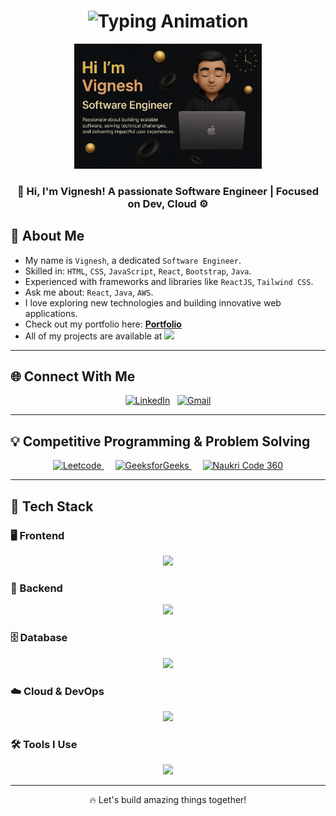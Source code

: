 <h1 align="center">
  <img src="https://readme-typing-svg.herokuapp.com?font=Fira+Code&size=25&pause=1000&center=true&vCenter=true&width=500&lines=Hi+I'm+Vignesh!;Full-Stack+Developer;Building+Cool+Things+🚀" alt="Typing Animation" />
</h1>

<p align="center">
  <img src="./images/profile-banner.png" height="200" alt="Profile Banner"/>
</p>

<h3 align="center">
  <strong>🚀 Hi, I'm Vignesh! A passionate Software Engineer | Focused on Dev, Cloud ⚙️</strong>
</h3>

## 🧠 About Me

<!-- - All about me is at **[Portfolio](https://tonmoysu.netlify.app/)** -->

- My name is `Vignesh`, a dedicated `Software Engineer`.
- Skilled in: `HTML`, `CSS`, `JavaScript`, `React`, `Bootstrap`, `Java`.
- Experienced with frameworks and libraries like `ReactJS`, `Tailwind CSS`.
- Ask me about: `React`, `Java`, `AWS`.
- I love exploring new technologies and building innovative web applications.
- Check out my portfolio here: **[Portfolio]()** <!-- Add your portfolio link -->
- All of my projects are available at <a href="" target="_blank"><img src="https://img.shields.io/badge/Github-008080"></a>

---
## 🌐 Connect With Me

<p align="center">
  <a href="" target="_blank"><img src="https://skillicons.dev/icons?i=linkedin" alt="LinkedIn" /></a>
  &nbsp;
  <a href="mailto:vickeevicky199@gmail.com"><img src="https://skillicons.dev/icons?i=gmail" alt="Gmail" /></a>
</p>

---
## 💡 Competitive Programming & Problem Solving

<p align="center">
    <a href="https://leetcode.com/vigneshdevops/">
      <img alt = "Leetcode" src="https://img.shields.io/badge/LeetCode%20-%23FFA116.svg?style=plastic&logo=leetcode&logoColor=black" />
    </a>
  &emsp;
    <a href="https://www.geeksforgeeks.org/user/vickeevibq1a/">
      <img alt="GeeksforGeeks" src="https://img.shields.io/badge/GeeksforGeeks-%2300C853.svg?style=plastic&logo=geeksforgeeks&logoColor=white" />
    </a>
  &emsp;
    <a href="https://www.naukri.com/code360/profile/f2550ec8-0bc8-4bec-a7ba-a2aed1b3da9c">
      <img alt="Naukri Code 360" src="https://img.shields.io/badge/Naukri%20Code360-2C2E83?style=plastic&logoColor=white&labelColor=2C2E83" />
    </a>
</p>

---
## 🧰 Tech Stack

### 🖥️ Frontend
  <p align="center"> 
    <img src="https://skillicons.dev/icons?i=html,css,js,react,tailwind,bootstrap,materialui" /> 
  </p>

### 🧠 Backend
  <p align="center">
    <img src="https://skillicons.dev/icons?i=nodejs,java" /> 
  </p>

### 🗄️ Database
  <p align="center">
    <img src="https://skillicons.dev/icons?i=mysql" /> 
  </p>

### ☁️ Cloud & DevOps
  <p align="center">
    <img src="https://skillicons.dev/icons?i=aws,azure,ansible,docker,kubernetes,jenkins,linux,terraform" />
  </p>

### 🛠️ Tools I Use
<p align="center">
  <img src="https://skillicons.dev/icons?i=git,github,vscode,postman,figma,npm" />
</p>

---
<p align="center">
  🔥 Let's build amazing things together!
</p>
